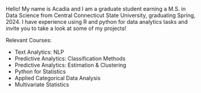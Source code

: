 Hello! My name is Acadia and I am a graduate student earning a M.S. in Data Science from Central Connecticut State University, graduating Spring, 2024. I have experience using R and python for data analytics tasks and invite you to take a look at some of my projects!




Relevant Courses:
  - Text Analytics: NLP
  - Predictive Analytics: Classification Methods
  - Predictive Analytics: Estimation & Clustering 
  - Python for Statistics
  - Applied Categorical Data Analysis
  - Multivariate Statistics
    
  
